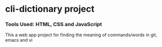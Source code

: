 # cli-dictionary project

### Tools Used: HTML, CSS and JavaScript

This a web app project for finding the meaning of commands/words in git, emacs and vi
